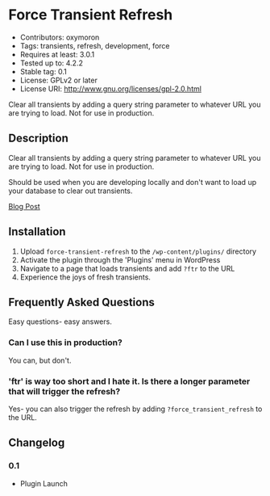 # Force Transient Refresh
* Contributors: oxymoron
* Tags: transients, refresh, development, force
* Requires at least: 3.0.1
* Tested up to: 4.2.2
* Stable tag: 0.1
* License: GPLv2 or later
* License URI: http://www.gnu.org/licenses/gpl-2.0.html

Clear all transients by adding a query string parameter to whatever URL you are trying to load. Not for use in production.

## Description

Clear all transients by adding a query string parameter to whatever URL you are trying to load. Not for use in production.

Should be used when you are developing locally and don't want to load up your database to clear out transients.

[Blog Post](https://github.com/zachwills/wp-force-transient-refresh)

## Installation

1. Upload `force-transient-refresh` to the `/wp-content/plugins/` directory
2. Activate the plugin through the 'Plugins' menu in WordPress
3. Navigate to a page that loads transients and add `?ftr` to the URL
4. Experience the joys of fresh transients.

## Frequently Asked Questions

Easy questions- easy answers.

### Can I use this in production?

You can, but don't.

### 'ftr' is way too short and I hate it. Is there a longer parameter that will trigger the refresh?

Yes- you can also trigger the refresh by adding `?force_transient_refresh` to the URL.

## Changelog

### 0.1
* Plugin Launch
